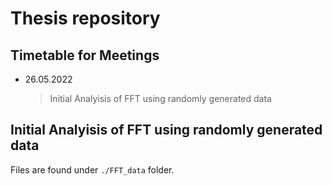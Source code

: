 # Thesis repository

## Timetable for Meetings

- 26.05.2022
    > Initial Analyisis of FFT using randomly generated data

## Initial Analyisis of FFT using randomly generated data

Files are found under `./FFT_data` folder.
